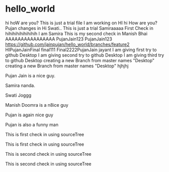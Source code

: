 # hello_world
hi hoW are you? This is just a trial file I am working on
HI
hi
How are you?Pujan changes in
Hi Swati.. This is just a trial
Samiraaaaa First Check in
hihihihihihihihih I am Samira This is my second check in
Manish Bhai
AAAAAAAAAAAAAAAA
PujanJain123
PujanJain123
https://github.com/jainpujan/hello_world/branches/feature2
HIPujanJainFinal
final111
Final2222PujanJain
jayant
I am giving first try to github Desktop
I am giving second try to github Desktop
I am giving third try to github Desktop
creating a new Branch from master names "Desktop"
creating a new Branch from master names "Desktop"
hjhjhj

Pujan Jain is a nice guy.

Samira nanda.


Swati Joggg


Manish Doomra is a n8ice guy

Pujan is again nice guy

Pujan is also a funny man

This is first check in using sourceTree

This is first check in using sourceTree

This is second check in using sourceTree

This is second check in using sourceTree
